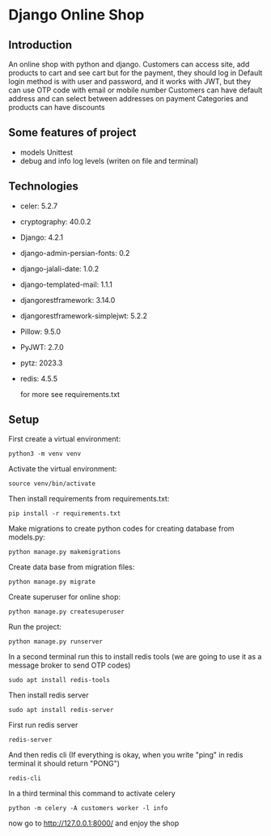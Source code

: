 # Django Online Shop


## Introduction
An online shop with python and django. Customers can access site, add products to cart and see cart but for the payment, they should log in
Default login method is with user and password, and it works with JWT, but they can use OTP code with email or mobile number
Customers can have default address and can select between addresses on payment
Categories and products can have discounts


## Some features of project
* models Unittest
* debug and info log levels (writen on file and terminal)


## Technologies
* celer: 5.2.7
* cryptography: 40.0.2
* Django: 4.2.1
* django-admin-persian-fonts: 0.2
* django-jalali-date: 1.0.2
* django-templated-mail: 1.1.1
* djangorestframework: 3.14.0
* djangorestframework-simplejwt: 5.2.2
* Pillow: 9.5.0
* PyJWT: 2.7.0
* pytz: 2023.3
* redis: 4.5.5

  for more see requirements.txt


## Setup
First create a virtual environment:
```
python3 -m venv venv
```
Activate the virtual environment:
```
source venv/bin/activate
```
Then install requirements from requirements.txt:
```
pip install -r requirements.txt
```
Make migrations to create python codes for creating database from models.py:
```
python manage.py makemigrations
```
Create data base from migration files:
```
python manage.py migrate
```
Create superuser for online shop:
```
python manage.py createsuperuser
```
Run the project:
```
python manage.py runserver
```
In a second terminal run this to install redis tools (we are going to use it as a message broker to send OTP codes)
```
sudo apt install redis-tools
```
Then install redis server
```
sudo apt install redis-server
```
First run redis server
```
redis-server
```
And then redis cli (If everything is okay, when you write "ping" in redis terminal it should return "PONG")
```
redis-cli
```
In a third terminal this command to activate celery
```
python -m celery -A customers worker -l info
```

now go to http://127.0.0.1:8000/ and enjoy the shop

